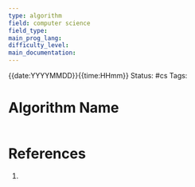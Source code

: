 ```yaml
---
type: algorithm
field: computer science
field_type: 
main_prog_lang: 
difficulty_level: 
main_documentation:
---
```

{{date:YYYYMMDD}}{{time:HHmm}}
Status: #cs
Tags: 

# Algorithm Name

```java
```

# References

1. 